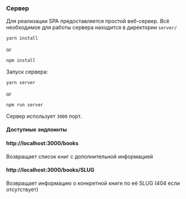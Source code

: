 ### Сервер

Для реализации SPA предоставляется простой веб-сервер.
Всё необходимое для работы сервера находится в директории `server/`

```bash
yarn install
```

or

```bash
npm install
```

Запуск сервера:

```bash
yarn server
```

or

```bash
npm run server
```

Сервер использует `3000` порт.

#### Доступные эндпоинты

#### http://localhost:3000/books

Возвращает список книг с дополнительной информацией

#### http://localhost:3000/books/SLUG

Возвращает информацию о конкретной книге по её SLUG (404 если отсутствует)